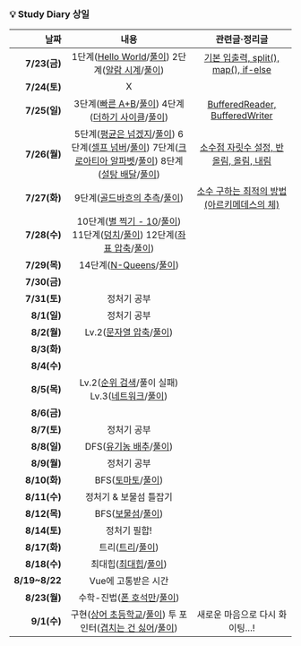 ### 💡 Study Diary 상일  

|날짜|내용|관련글·정리글|
|------:|:---:|:---:|
|**7/23(금)**|1단계([Hello World](https://www.acmicpc.net/problem/2557)/[풀이](https://github.com/sangilyoon-dev/SSAFY_6th_KotlinStudy/blob/main/%EC%9C%A4%EC%83%81%EC%9D%BC/BOJ/2557_Hello%20World.kt)) 2단계([알람 시계](https://www.acmicpc.net/problem/2884)/[풀이](https://github.com/sangilyoon-dev/SSAFY_6th_KotlinStudy/blob/main/%EC%9C%A4%EC%83%81%EC%9D%BC/BOJ/2884_%EC%95%8C%EB%9E%8C%20%EC%8B%9C%EA%B3%84.kt))|[기본 입출력, split(), map(), if-else](https://meoru-tech.tistory.com/56)|
|**7/24(토)**|X||
|**7/25(일)**|3단계([빠른 A+B](https://www.acmicpc.net/problem/15552)/[풀이](https://github.com/sangilyoon-dev/SSAFY_6th_KotlinStudy/blob/main/%EC%9C%A4%EC%83%81%EC%9D%BC/BOJ/15552_%EB%B9%A0%EB%A5%B8%20A%2BB.kt)) 4단계([더하기 사이클](https://www.acmicpc.net/problem/1110)/[풀이](https://github.com/sangilyoon-dev/SSAFY_6th_KotlinStudy/blob/main/%EC%9C%A4%EC%83%81%EC%9D%BC/BOJ/1110_%EB%8D%94%ED%95%98%EA%B8%B0%20%EC%82%AC%EC%9D%B4%ED%81%B4.kt))|[BufferedReader, BufferedWriter](https://meoru-tech.tistory.com/57)|
|**7/26(월)**|5단계([평균은 넘겠지](https://www.acmicpc.net/problem/4344)/[풀이](https://github.com/sangilyoon-dev/SSAFY_6th_KotlinStudy/blob/main/%EC%9C%A4%EC%83%81%EC%9D%BC/BOJ/4344_%ED%8F%89%EA%B7%A0%EC%9D%80%20%EB%84%98%EA%B2%A0%EC%A7%80.kt)) 6단계([셀프 넘버](https://www.acmicpc.net/problem/4673)/[풀이](https://github.com/sangilyoon-dev/SSAFY_6th_KotlinStudy/blob/main/%EC%9C%A4%EC%83%81%EC%9D%BC/BOJ/4673_%EC%85%80%ED%94%84%20%EB%84%98%EB%B2%84.kt)) 7단계([크로아티아 알파벳](https://www.acmicpc.net/problem/2941)/[풀이](https://github.com/sangilyoon-dev/SSAFY_6th_KotlinStudy/blob/main/%EC%9C%A4%EC%83%81%EC%9D%BC/BOJ/2941_%ED%81%AC%EB%A1%9C%EC%95%84%ED%8B%B0%EC%95%84%20%EC%95%8C%ED%8C%8C%EB%B2%B3.kt)) 8단계([설탕 배달](https://www.acmicpc.net/problem/2839)/[풀이](https://github.com/sangilyoon-dev/SSAFY_6th_KotlinStudy/blob/main/%EC%9C%A4%EC%83%81%EC%9D%BC/BOJ/2839_%EC%84%A4%ED%83%95%20%EB%B0%B0%EB%8B%AC.kt))|[소수점 자릿수 설정, 반올림, 올림, 내림](https://meoru-tech.tistory.com/58)|
|**7/27(화)**|9단계([골드바흐의 추측](https://www.acmicpc.net/problem/9020)/[풀이](https://github.com/sangilyoon-dev/SSAFY_6th_KotlinStudy/blob/main/%EC%9C%A4%EC%83%81%EC%9D%BC/BOJ/9020_%EA%B3%A8%EB%93%9C%EB%B0%94%ED%9D%90%EC%9D%98%20%EC%B6%94%EC%B8%A1.kt))|[소수 구하는 최적의 방법(아르키메데스의 체)](https://marobiana.tistory.com/91)|
|**7/28(수)**|10단계([별 찍기 - 10](https://www.acmicpc.net/problem/2447)/[풀이](https://github.com/sangilyoon-dev/SSAFY_6th_KotlinStudy/blob/main/%EC%9C%A4%EC%83%81%EC%9D%BC/BOJ/2447_%EB%B3%84%20%EC%B0%8D%EA%B8%B0%20-%2010.kt)) 11단계([덩치](https://www.acmicpc.net/problem/7568)/[풀이](https://github.com/sangilyoon-dev/SSAFY_6th_KotlinStudy/blob/main/%EC%9C%A4%EC%83%81%EC%9D%BC/BOJ/7568_%EB%8D%A9%EC%B9%98.kr)) 12단계([좌표 압축](https://www.acmicpc.net/problem/18870)/[풀이](https://github.com/sangilyoon-dev/SSAFY_6th_KotlinStudy/blob/main/%EC%9C%A4%EC%83%81%EC%9D%BC/BOJ/18870_%EC%A2%8C%ED%91%9C%20%EC%95%95%EC%B6%95.kt))||
|**7/29(목)**|14단계([N-Queens](https://www.acmicpc.net/problem/9663)/[풀이](https://github.com/sangilyoon-dev/SSAFY_6th_KotlinStudy/blob/main/%EC%9C%A4%EC%83%81%EC%9D%BC/BOJ/9663_N-Queen.kt))||
|**7/30(금)**|||
|**7/31(토)**|정처기 공부||
|**8/1(일)**|정처기 공부||
|**8/2(월)**|Lv.2([문자열 압축](https://programmers.co.kr/learn/courses/30/lessons/60057)/[풀이](https://github.com/sangilyoon-dev/SSAFY_6th_KotlinStudy/blob/main/%EC%9C%A4%EC%83%81%EC%9D%BC/Programmers/%EB%AC%B8%EC%9E%90%EC%97%B4%20%EC%95%95%EC%B6%95.kt))||
|**8/3(화)**|||
|**8/4(수)**|||
|**8/5(목)**|Lv.2([순위 검색](https://programmers.co.kr/learn/courses/30/lessons/72412?language=kotlin)/풀이 실패) Lv.3([네트워크](https://programmers.co.kr/learn/courses/30/lessons/43162?language=kotlin)/[풀이](https://github.com/sangilyoon-dev/SSAFY_6th_KotlinStudy/blob/main/%EC%9C%A4%EC%83%81%EC%9D%BC/Programmers/%EB%84%A4%ED%8A%B8%EC%9B%8C%ED%81%AC.kt))||
|**8/6(금)**|||
|**8/7(토)**|정처기 공부||
|**8/8(일)**|DFS([유기농 배추](https://www.acmicpc.net/problem/1012)/[풀이](https://github.com/sangilyoon-dev/SSAFY_6th_KotlinStudy/blob/main/%EC%9C%A4%EC%83%81%EC%9D%BC/BOJ/1012_%EC%9C%A0%EA%B8%B0%EB%86%8D%20%EB%B0%B0%EC%B6%94.kt))||
|**8/9(월)**|정처기 공부||
|**8/10(화)**|BFS([토마토](https://www.acmicpc.net/problem/7576)/[풀이](https://github.com/sangilyoon-dev/SSAFY_6th_KotlinStudy/blob/main/%EC%9C%A4%EC%83%81%EC%9D%BC/BOJ/7576_%ED%86%A0%EB%A7%88%ED%86%A0.kt))||
|**8/11(수)**|정처기 & 보물섬 틀잡기||
|**8/12(목)**|BFS([보물섬](https://www.acmicpc.net/problem/2589)/[풀이](https://github.com/sangilyoon-dev/SSAFY_6th_KotlinStudy/blob/main/%EC%9C%A4%EC%83%81%EC%9D%BC/BOJ/2589_%EB%B3%B4%EB%AC%BC%EC%84%AC.kt))||
|**8/14(토)**|정처기 필합!||
|**8/17(화)**|트리([트리](https://www.acmicpc.net/problem/4256)/[풀이](https://github.com/sangilyoon-dev/SSAFY_6th_KotlinStudy/blob/main/%EC%9C%A4%EC%83%81%EC%9D%BC/BOJ/4256_%ED%8A%B8%EB%A6%AC.kt))||
|**8/18(수)**|최대힙([최대힙](https://www.acmicpc.net/problem/11279)/[풀이](https://github.com/sangilyoon-dev/SSAFY_6th_KotlinStudy/tree/main/%EC%9C%A4%EC%83%81%EC%9D%BC/BOJ))||
|**8/19~8/22**|Vue에 고통받은 시간||
|**8/23(월)**|수학-진법([폰 호석만](https://www.acmicpc.net/problem/21275)/[풀이](https://github.com/sangilyoon-dev/SSAFY_6th_KotlinStudy/blob/main/%EC%9C%A4%EC%83%81%EC%9D%BC/BOJ/21275_%ED%8F%B0%20%ED%98%B8%EC%84%9D%EB%A7%8C.kt))||
|**9/1(수)**|구현([상어 초등학교](https://www.acmicpc.net/problem/21608)/[풀이](https://github.com/sangilyoon-dev/SSAFY_6th_KotlinStudy/blob/main/%EC%9C%A4%EC%83%81%EC%9D%BC/BOJ/21608_%EC%83%81%EC%96%B4%20%EC%B4%88%EB%93%B1%ED%95%99%EA%B5%90.kt)) 투 포인터([겹치는 건 싫어](https://www.acmicpc.net/problem/20922)/[풀이](https://github.com/sangilyoon-dev/SSAFY_6th_KotlinStudy/blob/main/%EC%9C%A4%EC%83%81%EC%9D%BC/BOJ/20922_%EA%B2%B9%EC%B9%98%EB%8A%94%20%EA%B1%B4%20%EC%8B%AB%EC%96%B4.kt))|새로운 마음으로 다시 화이팅...!|
